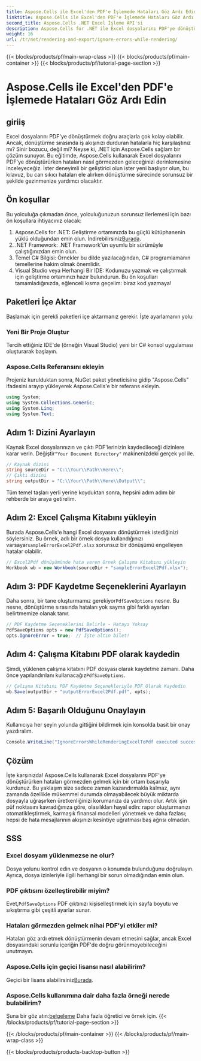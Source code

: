 ```yaml
---
title: Aspose.Cells ile Excel'den PDF'e İşlemede Hataları Göz Ardı Edin
linktitle: Aspose.Cells ile Excel'den PDF'e İşlemede Hataları Göz Ardı Edin
second_title: Aspose.Cells .NET Excel İşleme API'si
description: Aspose.Cells for .NET ile Excel dosyalarını PDF'ye dönüştürürken hataları görmezden gelmeyi öğrenin. Adım adım kılavuz dahildir.
weight: 16
url: /tr/net/rendering-and-export/ignore-errors-while-rendering/
---
```


{{< blocks/products/pf/main-wrap-class >}}
{{< blocks/products/pf/main-container >}}
{{< blocks/products/pf/tutorial-page-section >}}

# Aspose.Cells ile Excel'den PDF'e İşlemede Hataları Göz Ardı Edin

## giriiş
Excel dosyalarını PDF'ye dönüştürmek doğru araçlarla çok kolay olabilir. Ancak, dönüştürme sırasında iş akışınızı durduran hatalarla hiç karşılaştınız mı? Sinir bozucu, değil mi? Neyse ki, .NET için Aspose.Cells sağlam bir çözüm sunuyor. Bu eğitimde, Aspose.Cells kullanarak Excel dosyalarını PDF'ye dönüştürürken hataları nasıl görmezden geleceğinizi derinlemesine inceleyeceğiz. İster deneyimli bir geliştirici olun ister yeni başlıyor olun, bu kılavuz, bu can sıkıcı hataları ele alırken dönüştürme sürecinde sorunsuz bir şekilde gezinmenize yardımcı olacaktır.
## Ön koşullar
Bu yolculuğa çıkmadan önce, yolculuğunuzun sorunsuz ilerlemesi için bazı ön koşullara ihtiyacınız olacak:
1.  Aspose.Cells for .NET: Geliştirme ortamınızda bu güçlü kütüphanenin yüklü olduğundan emin olun. İndirebilirsiniz[Burada](https://releases.aspose.com/cells/net/).
2. .NET Framework: .NET Framework'ün uyumlu bir sürümüyle çalıştığınızdan emin olun.
3. Temel C# Bilgisi: Örnekler bu dilde yazılacağından, C# programlamanın temellerine hakim olmak önemlidir.
4. Visual Studio veya Herhangi Bir IDE: Kodunuzu yazmak ve çalıştırmak için geliştirme ortamınızı hazır bulundurun.
Bu ön koşulları tamamladığınızda, eğlenceli kısma geçelim: biraz kod yazmaya!
## Paketleri İçe Aktar
Başlamak için gerekli paketleri içe aktarmanız gerekir. İşte ayarlamanın yolu:
### Yeni Bir Proje Oluştur
Tercih ettiğiniz IDE'de (örneğin Visual Studio) yeni bir C# konsol uygulaması oluşturarak başlayın.
### Aspose.Cells Referansını ekleyin
Projeniz kurulduktan sonra, NuGet paket yöneticisine gidip "Aspose.Cells" ifadesini arayıp yükleyerek Aspose.Cells'e bir referans ekleyin.
```csharp
using System;
using System.Collections.Generic;
using System.Linq;
using System.Text;
```
## Adım 1: Dizini Ayarlayın
 Kaynak Excel dosyalarınızın ve çıktı PDF'lerinizin kaydedileceği dizinlere karar verin. Değiştir`"Your Document Directory"` makinenizdeki gerçek yol ile.
```csharp
// Kaynak dizini
string sourceDir = "C:\\Your\\Path\\Here\\";
// Çıktı dizini
string outputDir = "C:\\Your\\Path\\Here\\Output\\";
```
Tüm temel taşları yerli yerine koyduktan sonra, hepsini adım adım bir rehberde bir araya getirelim.
## Adım 2: Excel Çalışma Kitabını yükleyin
Burada Aspose.Cells'e hangi Excel dosyasını dönüştürmek istediğinizi söylersiniz. Bu örnek, adlı bir örnek dosya kullandığınızı varsayar`sampleErrorExcel2Pdf.xlsx` sorunsuz bir dönüşümü engelleyen hatalar olabilir.
```csharp
// Excel2Pdf dönüşümünde hata veren Örnek Çalışma Kitabını yükleyin
Workbook wb = new Workbook(sourceDir + "sampleErrorExcel2Pdf.xlsx");
```
## Adım 3: PDF Kaydetme Seçeneklerini Ayarlayın
 Daha sonra, bir tane oluşturmamız gerekiyor`PdfSaveOptions` nesne. Bu nesne, dönüştürme sırasında hataları yok sayma gibi farklı ayarları belirtmemize olanak tanır.
```csharp
// PDF Kaydetme Seçeneklerini Belirle - Hatayı Yoksay
PdfSaveOptions opts = new PdfSaveOptions();
opts.IgnoreError = true;  // İşte altın bilet!
```
## Adım 4: Çalışma Kitabını PDF olarak kaydedin
 Şimdi, yüklenen çalışma kitabını PDF dosyası olarak kaydetme zamanı. Daha önce yapılandırılanı kullanacağız`PdfSaveOptions`.
```csharp
// Çalışma Kitabını PDF Kaydetme Seçenekleriyle PDF Olarak Kaydedin
wb.Save(outputDir + "outputErrorExcel2Pdf.pdf", opts);
```
## Adım 5: Başarılı Olduğunu Onaylayın
Kullanıcıya her şeyin yolunda gittiğini bildirmek için konsolda basit bir onay yazdıralım.
```csharp
Console.WriteLine("IgnoreErrorsWhileRenderingExcelToPdf executed successfully.\r\n");
```

## Çözüm
İşte karşınızda! Aspose.Cells kullanarak Excel dosyalarını PDF'ye dönüştürürken hataları görmezden gelmek için bir ortam başarıyla kurdunuz. Bu yaklaşım size sadece zaman kazandırmakla kalmaz, aynı zamanda özellikle mükemmel durumda olmayabilecek büyük miktarda dosyayla uğraşırken üretkenliğinizi korumanıza da yardımcı olur. Artık işin püf noktasını kavradığınıza göre, olasılıkları hayal edin: rapor oluşturmanızı otomatikleştirmek, karmaşık finansal modelleri yönetmek ve daha fazlası; hepsi de hata mesajlarının akışınızı kesintiye uğratması baş ağrısı olmadan. 
## SSS
### Excel dosyam yüklenmezse ne olur?
Dosya yolunu kontrol edin ve dosyanın o konumda bulunduğunu doğrulayın. Ayrıca, dosya izinleriyle ilgili herhangi bir sorun olmadığından emin olun.
### PDF çıktısını özelleştirebilir miyim?
 Evet,`PdfSaveOptions` PDF çıktınızı kişiselleştirmek için sayfa boyutu ve sıkıştırma gibi çeşitli ayarlar sunar.
### Hataları görmezden gelmek nihai PDF'yi etkiler mi?
Hataları göz ardı etmek dönüştürmenin devam etmesini sağlar, ancak Excel dosyasındaki sorunlu içeriğin PDF'de doğru görünmeyebileceğini unutmayın.
### Aspose.Cells için geçici lisansı nasıl alabilirim?
 Geçici bir lisans alabilirsiniz[Burada](https://purchase.aspose.com/temporary-license/).
### Aspose.Cells kullanımına dair daha fazla örneği nerede bulabilirim?
 Şuna bir göz atın:[belgeleme](https://reference.aspose.com/cells/net/) Daha fazla öğretici ve örnek için.
{{< /blocks/products/pf/tutorial-page-section >}}

{{< /blocks/products/pf/main-container >}}
{{< /blocks/products/pf/main-wrap-class >}}

{{< blocks/products/products-backtop-button >}}

